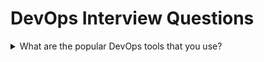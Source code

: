 # DevOps Interview Questions

<details>
 <summary>What are the popular DevOps tools that you use?</summary>
  <p>We use folowingtools for work inDevOps:</p>
    <ol>
        <li>Jenkins : This is an open source automation server used as a continuous integration tool. We can build,deployand runautomated tests withJenkins.</li>
        <li> 2.GIT:It is a version controltool used for tracking changesin files and software.</li>
        <li>Docker : This is a popular tool for containerization of services. It is very useful in Cloud based deployments.</li>
        <li>Nagios :We use Nagiosfor monitoring ofITinfrastructure.</li>
        <li>Splunk :Thisis a powerfultoolfor log search as wel as monitoring production systems.</li>
        <li>Puppet :We use Puppet to automate our DevOps work so that it isreusable.</lI>
    </ol>
</details>